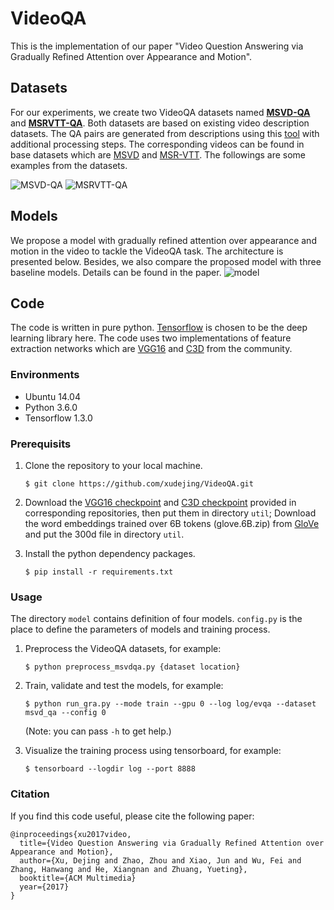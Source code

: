 # VideoQA
This is the implementation of our paper "Video Question Answering via Gradually Refined Attention over Appearance and Motion". 

## Datasets
For our experiments, we create two VideoQA datasets named [**MSVD-QA**](https://mega.nz/#!QmxFwBTK!Cs7cByu_Qo42XJOsv0DjiEDMiEm8m69h60caDYnT_PQ) and [**MSRVTT-QA**](https://mega.nz/#!UnRnyb7A!es4XmqsLxl-B7MP0KAat9VibkH7J_qpKj9NcxLh8aHg). Both datasets are based on existing video description datasets. The QA pairs are generated from descriptions using this [tool](http://www.cs.cmu.edu/~ark/mheilman/questions) with additional processing steps. The corresponding videos can be found in base datasets which are [MSVD](http://www.cs.utexas.edu/users/ml/clamp/videoDescription) and [MSR-VTT](http://ms-multimedia-challenge.com/2016/dataset). The followings are some examples from the datasets.

![MSVD-QA](https://i.imgur.com/KtoT1BZ.png)
![MSRVTT-QA](https://i.imgur.com/gf1ayne.png)

## Models
We propose a model with gradually refined attention over appearance and motion in the video to tackle the VideoQA task. The architecture is presented below. Besides, we also compare the proposed model with three baseline models. Details can be found in the paper.
![model](https://i.imgur.com/RGpZw6V.png)

## Code
The code is written in pure python. [Tensorflow](https://www.tensorflow.org) is chosen to be the deep learning library here. The code uses two implementations of feature extraction networks which are [VGG16](https://github.com/machrisaa/tensorflow-vgg) and [C3D](https://github.com/hx173149/C3D-tensorflow) from the community.

### Environments
* Ubuntu 14.04
* Python 3.6.0
* Tensorflow 1.3.0

### Prerequisits
1. Clone the repository to your local machine.

    ```
    $ git clone https://github.com/xudejing/VideoQA.git
    ```
2. Download the [VGG16 checkpoint](https://mega.nz/#!YU1FWJrA!O1ywiCS2IiOlUCtCpI6HTJOMrneN-Qdv3ywQP5poecM) and [C3D checkpoint](https://www.dropbox.com/sh/8wcjrcadx4r31ux/AAAkz3dQ706pPO8ZavrztRCca?dl=0) provided in corresponding repositories, then put them in directory `util`; Download the word embeddings trained over 6B tokens (glove.6B.zip) from [GloVe](https://nlp.stanford.edu/projects/glove/) and put the 300d file in directory `util`.

3. Install the python dependency packages.
    
    ```
    $ pip install -r requirements.txt
    ```

### Usage
The directory `model` contains definition of four models. `config.py` is the place to define the parameters of models and training process.

1. Preprocess the VideoQA datasets, for example:

    ```
    $ python preprocess_msvdqa.py {dataset location}
    ```
2. Train, validate and test the models, for example:

    ```
    $ python run_gra.py --mode train --gpu 0 --log log/evqa --dataset msvd_qa --config 0
    ```
    (Note: you can pass `-h` to get help.)
3. Visualize the training process using tensorboard, for example:

    ```
    $ tensorboard --logdir log --port 8888
    ```

### Citation
If you find this code useful, please cite the following paper:
```
@inproceedings{xu2017video,
  title={Video Question Answering via Gradually Refined Attention over Appearance and Motion},
  author={Xu, Dejing and Zhao, Zhou and Xiao, Jun and Wu, Fei and Zhang, Hanwang and He, Xiangnan and Zhuang, Yueting},
  booktitle={ACM Multimedia}
  year={2017}
}
```
